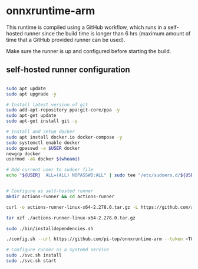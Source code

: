 # onnxruntime-arm

This runtime is compiled using a GitHub workflow, which runs in a self-hosted runner since the build time is longer than 6 hrs (maximum amount of time that a GitHub provided runner can be used).

Make sure the runner is up and configured before starting the build.

## self-hosted runner configuration

```sh

sudo apt update
sudo apt upgrade -y

# Install latest version of git
sudo add-apt-repository ppa:git-core/ppa -y
sudo apt-get update
sudo apt-get install git -y

# Install and setup docker
sudo apt install docker.io docker-compose -y
sudo systemctl enable docker
sudo gpasswd -a $USER docker
newgrp docker
usermod -aG docker $(whoami)

# Add current user to sudoer file
echo "${USER}  ALL=(ALL) NOPASSWD:ALL" | sudo tee "/etc/sudoers.d/${USER}"


# Configure as self-hosted runner
mkdir actions-runner && cd actions-runner

curl -o actions-runner-linux-x64-2.278.0.tar.gz -L https://github.com/actions/runner/releases/download/v2.278.0/actions-runner-linux-x64-2.278.0.tar.gz

tar xzf ./actions-runner-linux-x64-2.278.0.tar.gz

sudo ./bin/installdependencies.sh

./config.sh --url https://github.com/pi-top/onnxruntime-arm --token <TOKEN>

# Configure runner as a systemd service
sudo ./svc.sh install
sudo ./svc.sh start
```
